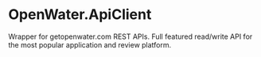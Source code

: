 # OpenWater.ApiClient

Wrapper for getopenwater.com REST APIs. Full featured read/write API for the most popular application and review platform.
